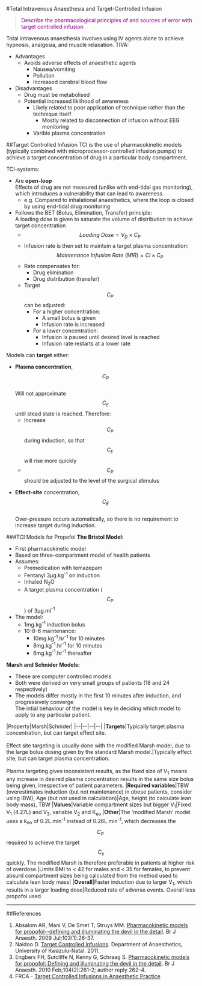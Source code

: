 #Total Intravenous Anaesthesia and Target-Controlled Infusion
> <p style="color:purple";>Describe the pharmacological principles of and sources of error with target controlled infusion</p>

Total intravenous anaesthesia involves using IV agents alone to achieve hypnosis, analgesia, and muscle relaxation. TIVA:
* Advantages
    * Avoids adverse effects of anaesthetic agents
        * Nausea/vomiting
        * Pollution
        * Increased cerebral blood flow
* Disadvantages
    * Drug must be metabolised
    * Potential increased liklihood of awareness
        * Likely related to poor application of technique rather than the technique itself
            * Mostly related to disconnection of infusion without EEG monitoring
        * Varible plasma concentration


##Target Controlled Infusion
TCI is the use of pharmacokinetic models (typically combined with microprocessor-controlled infusion pumps) to achieve a target concentration of drug in a particular body compartment.

TCI-systems:
* Are **open-loop**  
Effects of drug are not measured (unlike with end-tidal gas monitoring), which introduces a vulnerability that can lead to awareness.  
    * e.g. Compared to inhalational anaesthetics, where the loop is closed by using end-tidal drug monitoring
* Follows the BET (Bolus, Elimination, Transfer) principle:  
A loading dose is given to saturate the volume of distribution to achieve target concentration
    * $$Loading \ Dose = V_D \times C_P$$
    * Infusion rate is then set to maintain a target plasma concentration:  
    $$Maintenance \ Infusion \ Rate \ (MIR) = Cl \times C_P$$
    * Rate compensates for:
        * Drug elimination
        * Drug distribution (transfer)
    * Target $$C_P$$ can be adjusted:
        * For a higher concentration:
            * A small bolus is given
            * Infusion rate is increased
        * For a lower concentration:
            * Infusion is paused until desired level is reached
            * Infusion rate restarts at a lower rate

Models can **target** either:
* **Plasma concentration**, $$C_P$$  
Will not approximate $$C_E$$ until stead state is reached. Therefore:
    * Increase $$C_P$$ during induction, so that $$C_E$$ will rise more quickly
    * $$C_P$$ should be adjusted to the level of the surgical stimulus
        
<object data="resources\plasma-site-targeting.svg" type="image/svg+xml"></object>
        
* **Effect-site** concentration, $$C_E$$  
Over-pressure occurs automatically, so there is no requirement to increase target during induction.

<object data="resources\effect-site-targeting.svg" type="image/svg+xml"></object>


###TCI Models for Propofol
**The Bristol Model:**
* First pharmacokinetic model
* Based on three-compartment model of health patients
* Assumes:
    * Premedication with temazepam
    * Fentanyl 3μg.kg<sup>-1</sup> on induction
    * Inhaled N<sub>2</sub>O
    * A target plasma concentration ($$C_P$$) of 3μg.ml<sup>-1</sup>
* The model:
    * 1mg.kg<sup>-1</sup> induction bolus
    * 10-8-6 maintenance:
        * 10mg.kg<sup>-1</sup>.hr<sup>-1</sup> for 10 minutes
        * 8mg.kg<sup>-1</sup>.hr<sup>-1</sup> for 10 minutes
        * 6mg.kg<sup>-1</sup>.hr<sup>-1</sup> thereafter

**Marsh and Schnider Models:**
* These are computer controlled models
* Both were derived on very small groups of patients (18 and 24 respectively)
* The models differ mostly in the first 10 minutes after induction, and progressively converge  
The intial behaviour of the model is key in deciding which model to apply to any particular patient.

|Property|Marsh|Schnider|
|--|--|--|--|
|**Targets**|Typically target plasma concentration, but can target effect site. <br><br>Effect site targeting is usually done with the modified Marsh model, due to the large bolus dosing given by the standard Marsh model.|Typically effect site, but can target plasma concentration. <br><br>Plasma targeting gives inconsistent results, as the fixed size of V<sub>1</sub> means any increase in desired plasma concentration results in the same size bolus being given, irrespective of patient parameters.
|**Required variables**|TBW (overestimates induction (but not maintenance) in obese patients, consider using IBW), Age (but not used in calculation)|Age, height (to calculate lean body mass), TBW 
|**Values**|Variable compartment sizes but bigger V<sub>1</sub>|Fixed V<sub>1</sub> (4.27L) and V<sub>3</sub>, variable V<sub>2</sub> and K<sub>eo</sub>
|**Other**|The 'modified Marsh' model uses a k<sub>eo</sub> of 0.2L.min<sup>-1</sup> instead of 0.26L.min<sup>-1</sup>, which decreases the $$C_P \ $$ required to achieve the target $$C_e$$ quickly. The modified Marsh is therefore preferable in patients at higher risk of overdose.|Limits BMI to < 42 for males and < 35 for females, to prevent absurd compartment sizes being calculated from the method used to calculate lean body mass|
|**Overall**|Faster induction due to larger V<sub>1</sub>, which results in a larger loading dose|Reduced rate of adverse events. Overall less propofol used.
        

---

##References
1. Absalom AR, Mani V, De Smet T, Struys MM. [Pharmacokinetic models for propofol--defining and illuminating the devil in the detail](https://academic.oup.com/bja/article/103/1/26/462196/Pharmacokinetic-models-for-propofol-defining-and#6943950). Br J Anaesth. 2009 Jul;103(1):26-37.
2. Naidoo D. [Target Controlled Infusions](http://anaesthetics.ukzn.ac.za/Libraries/Documents2011/D_Naidoo_Target_Controlled_Infusion.sflb.ashx). Department of Anaesthetics, University of Kwazulu-Natal. 2011.
3. Engbers FH, Sutcliffe N, Kenny G, Schraag S. [Pharmacokinetic models for propofol: Defining and illuminating the devil in the detail](https://academic.oup.com/bja/article-pdf/104/2/261/614636/aep385.pdf). Br J Anaesth. 2010 Feb;104(2):261-2; author reply 262-4. 
2. FRCA - [Target Controlled Infusions in Anaesthetic Practice](http://www.frca.co.uk/article.aspx?articleid=101001)
